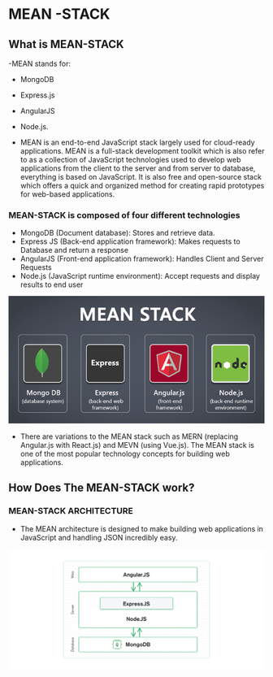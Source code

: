 # MEAN -STACK

## What is MEAN-STACK
-MEAN stands for:

- MongoDB
- Express.js
- AngularJS
- Node.js.

- MEAN is an end-to-end JavaScript stack largely used for cloud-ready applications. MEAN is a full-stack development toolkit which is also refer to as a collection of JavaScript technologies used to develop web applications from the client to the server and from server to database, everything is based on JavaScript. It is also free and open-source stack which offers a quick and organized method for creating rapid prototypes for web-based applications.

### MEAN-STACK is composed of four different technologies

- MongoDB (Document database): Stores and retrieve data.
- Express JS (Back-end application framework): Makes requests to Database and return a response
- AngularJS (Front-end application framework): Handles Client and Server Requests
- Node.js (JavaScript runtime environment): Accept requests and display results to end user

![meanstack](../PROJECT-4-MEAN/images/mean-stack.png)

- There are variations to the MEAN stack such as MERN (replacing Angular.js with React.js) and MEVN (using Vue.js). The MEAN stack is one of the most popular technology concepts for building web applications.

## How Does The MEAN-STACK work?

### MEAN-STACK ARCHITECTURE

- The MEAN architecture is designed to make building web applications in JavaScript and handling JSON incredibly easy.


![](../PROJECT-4-MEAN/images/MEAN-ARCHI.png)


##